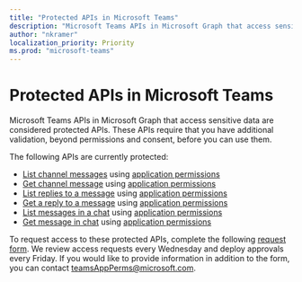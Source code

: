 ```yaml
---
title: "Protected APIs in Microsoft Teams"
description: "Microsoft Teams APIs in Microsoft Graph that access sensitive data are considered protected APIs."
author: "nkramer"
localization_priority: Priority
ms.prod: "microsoft-teams"
---
```


# Protected APIs in Microsoft Teams

Microsoft Teams APIs in Microsoft Graph that access sensitive data are considered protected APIs. 
These APIs require that you have additional validation, beyond permissions and consent, before you can use them.

The following APIs are currently protected:
* [List channel messages](/graph/api/channel-list-messages?view=graph-rest-beta) using [application permissions](auth/auth-concepts.md#microsoft-graph-permissions)
* [Get channel message](/graph/api/channel-get-message?view=graph-rest-beta) using [application permissions](auth/auth-concepts.md#microsoft-graph-permissions)
* [List replies to a message](/graph/api/channel-list-messagereplies?view=graph-rest-beta) using [application permissions](auth/auth-concepts.md#microsoft-graph-permissions)
* [Get a reply to a message](/graph/api/channel-get-messagereply?view=graph-rest-beta) using [application permissions](auth/auth-concepts.md#microsoft-graph-permissions)
* [List messages in a chat](/graph/api/chatmessage-list?view=graph-rest-beta) using [application permissions](auth/auth-concepts.md#microsoft-graph-permissions)
* [Get message in chat](/graph/api/chatmessage-get?view=graph-rest-beta) using [application permissions](auth/auth-concepts.md#microsoft-graph-permissions)

To request access to these protected APIs, complete the following [request form](http://aka.ms/teamsgraph/requestaccess). 
We review access requests every Wednesday and deploy approvals every Friday.
If you would like to provide information in addition to the form, you can contact [teamsAppPerms@microsoft.com](mailto:teamsAppPerms@microsoft.com).
